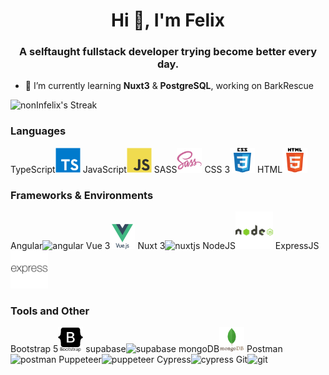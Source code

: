 <h1 align="center">Hi 👋, I'm Felix</h1>
<h3 align="center">A selftaught fullstack developer trying become better every day.</h3>

- 🌱 I’m currently learning **Nuxt3** & **PostgreSQL**, working on BarkRescue

![nonInfelix's Streak](https://github-readme-streak-stats.herokuapp.com/?user=nonInfelix&theme=vue-dark&hide_border=true)

<h3 align="left">Languages</h3>
<p align="left">
TypeScript<img src="https://raw.githubusercontent.com/devicons/devicon/master/icons/typescript/typescript-original.svg" alt="typescript" width="40" height="40"/> 
JavaScript<img src="https://raw.githubusercontent.com/devicons/devicon/master/icons/javascript/javascript-original.svg" alt="javascript" width="40" height="40"/>  
SASS<img src="https://raw.githubusercontent.com/devicons/devicon/master/icons/sass/sass-original.svg" alt="sass" width="40" height="40"/>
CSS 3<img src="https://raw.githubusercontent.com/devicons/devicon/master/icons/css3/css3-original-wordmark.svg" alt="css3" width="40" height="40"/> 
HTML<img src="https://raw.githubusercontent.com/devicons/devicon/master/icons/html5/html5-original-wordmark.svg" alt="html5" width="40" height="40"/> 
</p>


<h3 align="left">Frameworks & Environments</h3>
<p align="left">
Angular<img src="https://angular.io/assets/images/logos/angular/angular.svg" alt="angular" width="40" height="40"/> 
Vue 3<img src="https://raw.githubusercontent.com/devicons/devicon/master/icons/vuejs/vuejs-original-wordmark.svg" alt="vuejs" width="40" height="40"/>
Nuxt 3<img src="https://www.vectorlogo.zone/logos/nuxtjs/nuxtjs-icon.svg" alt="nuxtjs" width="40" height="40"/> 
NodeJS<img src="https://raw.githubusercontent.com/devicons/devicon/master/icons/nodejs/nodejs-original-wordmark.svg" alt="nodejs" width="60" height="60"/> 
ExpressJS<img src="https://raw.githubusercontent.com/devicons/devicon/master/icons/express/express-original-wordmark.svg" alt="express" width="60" height="60" color="white"/> 
</p>

<h3 align="left">Tools and Other</h3>
<p align="left" >
Bootstrap 5<img src="https://raw.githubusercontent.com/devicons/devicon/master/icons/bootstrap/bootstrap-plain-wordmark.svg" alt="bootstrap" width="40" height="40"/> 
supabase<img src="https://seeklogo.com/images/S/supabase-logo-DCC676FFE2-seeklogo.com.png" alt="supabase" width="40" height="40"/>
mongoDB<img src="https://raw.githubusercontent.com/devicons/devicon/master/icons/mongodb/mongodb-original-wordmark.svg" alt="mongodb" width="40" height="40"/> 
Postman<img src="https://www.vectorlogo.zone/logos/getpostman/getpostman-icon.svg" alt="postman" width="40" height="40"/>
Puppeteer<img src="https://www.vectorlogo.zone/logos/pptrdev/pptrdev-official.svg" alt="puppeteer" width="40" height="40"/> 
Cypress<img src="https://raw.githubusercontent.com/simple-icons/simple-icons/6e46ec1fc23b60c8fd0d2f2ff46db82e16dbd75f/icons/cypress.svg" alt="cypress" width="40" height="40"/>
Git<img src="https://www.vectorlogo.zone/logos/git-scm/git-scm-icon.svg" alt="git" width="40" height="40"/> 
</p>

